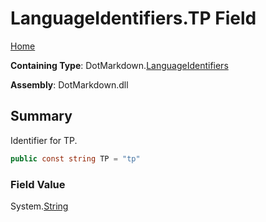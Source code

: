 # LanguageIdentifiers\.TP Field

[Home](../../../README.md)

**Containing Type**: DotMarkdown\.[LanguageIdentifiers](../README.md)

**Assembly**: DotMarkdown\.dll

## Summary

Identifier for TP\.

```csharp
public const string TP = "tp"
```

### Field Value

System\.[String](https://docs.microsoft.com/en-us/dotnet/api/system.string)

